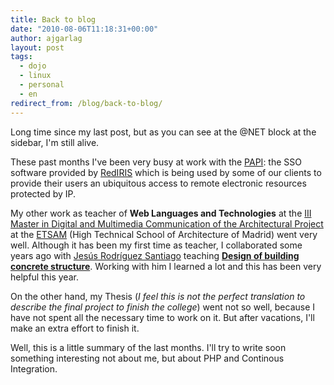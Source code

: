 ```yaml
---
title: Back to blog
date: "2010-08-06T11:18:31+00:00"
author: ajgarlag
layout: post
tags:
  - dojo
  - linux
  - personal
  - en
redirect_from: /blog/back-to-blog/
---
```

Long time since my last post, but as you can see at the @NET block at the sidebar, I'm still alive.

These past months I've been very busy at work with the [PAPI](http://papi.redires.es "In Spanish (Point of Access for Information Providers)"): the SSO software provided by [RedIRIS](http://rediris.es) which is being used by some of our clients to provide their users an ubiquitous access to remote electronic resources protected by IP.

My other work as teacher of **Web Languages and Technologies** at the [III Master in Digital and Multimedia Communication of the Architectural Project](http://www.arquigrafia.es) at the [ETSAM](http://aq.upm.es) (High Technical School of Architecture of Madrid) went very well. Although it has been my first time as teacher, I collaborated some years ago with [Jesús Rodríguez Santiago](http://ocw.upm.es/mecanica-de-medios-continuos-y-teoria-de-estructuras/practica-en-proyecto-de-estructuras-de-hormigon/autores) teaching [**Design of building concrete structure**](http://ocw.upm.es/mecanica-de-medios-continuos-y-teoria-de-estructuras/practica-en-proyecto-de-estructuras-de-hormigon). Working with him I learned a lot and this has been very helpful this year.

On the other hand, my Thesis (_I feel this is not the perfect translation to describe the final project to finish the college_) went not so well, because I have not spent all the necessary time to work on it. But after vacations, I'll make an extra effort to finish it.

Well, this is a little summary of the last months. I'll try to write soon something interesting not about me, but about PHP and Continous Integration.
